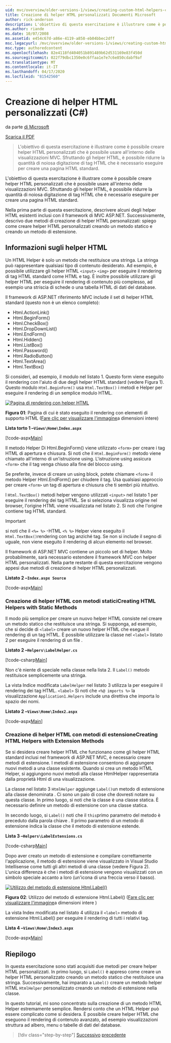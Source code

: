 ```yaml
---
uid: mvc/overview/older-versions-1/views/creating-custom-html-helpers-cs
title: Creazione di helper HTML personalizzati Documenti Microsoft
author: rick-anderson
description: L'obiettivo di questa esercitazione è illustrare come è possibile creare helper HTML personalizzati che è possibile usare all'interno delle visualizzazioni MVC. Sfruttando HTML Helper...
ms.author: riande
ms.date: 10/07/2008
ms.assetid: e454c67d-a86e-4119-a858-eb04bbec2dff
msc.legacyurl: /mvc/overview/older-versions-1/views/creating-custom-html-helpers-cs
msc.type: authoredcontent
ms.openlocfilehash: 82e4118fd404051b891489b62d531169e83f450d
ms.sourcegitcommit: 022f79dbc1350e0c6ffaa1e7e7c6e850cdabf9af
ms.translationtype: MT
ms.contentlocale: it-IT
ms.lasthandoff: 04/17/2020
ms.locfileid: "81542560"
---
```

# <a name="creating-custom-html-helpers-c"></a>Creazione di helper HTML personalizzati (C#)

da parte [di Microsoft](https://github.com/microsoft)

[Scarica il PDF](https://download.microsoft.com/download/1/1/f/11f721aa-d749-4ed7-bb89-a681b68894e6/ASPNET_MVC_Tutorial_9_CS.pdf)

> L'obiettivo di questa esercitazione è illustrare come è possibile creare helper HTML personalizzati che è possibile usare all'interno delle visualizzazioni MVC. Sfruttando gli helper HTML, è possibile ridurre la quantità di noiosa digitazione di tag HTML che è necessario eseguire per creare una pagina HTML standard.

L'obiettivo di questa esercitazione è illustrare come è possibile creare helper HTML personalizzati che è possibile usare all'interno delle visualizzazioni MVC. Sfruttando gli helper HTML, è possibile ridurre la quantità di noiosa digitazione di tag HTML che è necessario eseguire per creare una pagina HTML standard.

Nella prima parte di questa esercitazione, descrivere alcuni degli helper HTML esistenti inclusi con il framework di MVC ASP.NET. Successivamente, descrivo due metodi di creazione di helper HTML personalizzati: spiego come creare helper HTML personalizzati creando un metodo statico e creando un metodo di estensione.

## <a name="understanding-html-helpers"></a>Informazioni sugli helper HTML

Un HTML Helper è solo un metodo che restituisce una stringa. La stringa può rappresentare qualsiasi tipo di contenuto desiderato. Ad esempio, è possibile utilizzare gli helper HTML `<input>` `<img>` per eseguire il rendering di tag HTML standard come HTML e tag. È inoltre possibile utilizzare gli helper HTML per eseguire il rendering di contenuto più complesso, ad esempio una striscia di schede o una tabella HTML di dati del database.

Il framework di ASP.NET riferimento MVC include il set di helper HTML standard (questo non è un elenco completo):

- Html.ActionLink()
- Html.BeginForm()
- Html.CheckBox()
- Html.DropDownList()
- Html.EndForm()
- Html.Hidden()
- Html.ListBox()
- Html.Password()
- Html.RadioButton()
- Html.TextArea()
- Html.TextBox()

Si consideri, ad esempio, il modulo nel listato 1. Questo form viene eseguito il rendering con l'aiuto di due degli helper HTML standard (vedere Figura 1). Questo modulo `Html.BeginForm()` usa `Html.TextBox()` i metodi e Helper per eseguire il rendering di un semplice modulo HTML.

[![Pagina di rendering con helper HTML](creating-custom-html-helpers-cs/_static/image2.png)](creating-custom-html-helpers-cs/_static/image1.png)

**Figura 01**: Pagina di cui è stato eseguito il rendering con elementi di supporto HTML ([Fare clic per visualizzare l'immagine](creating-custom-html-helpers-cs/_static/image3.png)a dimensioni intere)

**Lista torto 1 –`Views\Home\Index.aspx`**

[!code-aspx[Main](creating-custom-html-helpers-cs/samples/sample1.aspx)]

Il metodo Helper Di Html.BeginForm() viene utilizzato `<form>` per creare i tag HTML di apertura e chiusura. Si noti che il `Html.BeginForm()` metodo viene chiamato all'interno di un'istruzione using. L'istruzione using assicura `<form>` che il tag venga chiuso alla fine del blocco using.

Se preferite, invece di creare un using block, potete chiamare `<form>` il metodo Helper Html.EndForm() per chiudere il tag. Usa qualsiasi approccio per creare `<form>` un tag di apertura e chiusura che ti sembri più intuitivo.

I `Html.TextBox()` metodi helper vengono utilizzati `<input>` nel listato 1 per eseguire il rendering dei tag HTML. Se si seleziona visualizza origine nel browser, l'origine HTML viene visualizzata nel listato 2. Si noti che l'origine contiene tag HTML standard.

> [!IMPORTANT]
> si noti che il `<%= %>` -HTML `<% %>` Helper viene eseguito il `Html.TextBox()`rendering con tag anziché tag. Se non si include il segno di uguale, non viene eseguito il rendering di alcun elemento nel browser.

Il framework di ASP.NET MVC contiene un piccolo set di helper. Molto probabilmente, sarà necessario estendere il framework MVC con helper HTML personalizzati. Nella parte restante di questa esercitazione vengono appesi due metodi di creazione di helper HTML personalizzati.

**Listato 2 –`Index.aspx Source`**

[!code-aspx[Main](creating-custom-html-helpers-cs/samples/sample2.aspx)]

### <a name="creating-html-helpers-with-static-methods"></a>Creazione di helper HTML con metodi staticiCreating HTML Helpers with Static Methods

Il modo più semplice per creare un nuovo helper HTML consiste nel creare un metodo statico che restituisce una stringa. Si supponga, ad esempio, che si decide di `<label>` creare un nuovo helper HTML che esegue il rendering di un tag HTML. È possibile utilizzare la classe nel `<label>` listato 2 per eseguire il rendering di un file .

**Listato 2 –`Helpers\LabelHelper.cs`**

[!code-csharp[Main](creating-custom-html-helpers-cs/samples/sample3.cs)]

Non c'è niente di speciale nella classe nella lista 2. Il `Label()` metodo restituisce semplicemente una stringa.

La vista Indice modificata `LabelHelper` nel listato 3 utilizza la per eseguire il rendering dei tag HTML. `<label>` Si noti che `<%@ imports %>` la visualizzazione `Application1.Helpers` include una direttiva che importa lo spazio dei nomi.

**Listato 2 –`Views\Home\Index2.aspx`**

[!code-aspx[Main](creating-custom-html-helpers-cs/samples/sample4.aspx)]

### <a name="creating-html-helpers-with-extension-methods"></a>Creazione di helper HTML con metodi di estensioneCreating HTML Helpers with Extension Methods

Se si desidera creare helper HTML che funzionano come gli helper HTML standard inclusi nel framework di ASP.NET MVC, è necessario creare metodi di estensione. I metodi di estensione consentono di aggiungere nuovi metodi a una classe esistente. Quando si crea un metodo HTML Helper, si aggiungono nuovi metodi alla classe HtmlHelper rappresentata dalla proprietà Html di una visualizzazione.

La classe nel listato 3 `HtmlHelper` aggiunge `Label()`un metodo di estensione alla classe denominata . Ci sono un paio di cose che dovresti notare su questa classe. In primo luogo, si noti che la classe è una classe statica. È necessario definire un metodo di estensione con una classe statica.

In secondo luogo, si `Label()` noti che il `this`primo parametro del metodo è preceduto dalla parola chiave . Il primo parametro di un metodo di estensione indica la classe che il metodo di estensione estende.

**Lista 3 –`Helpers\LabelExtensions.cs`**

[!code-csharp[Main](creating-custom-html-helpers-cs/samples/sample5.cs)]

Dopo aver creato un metodo di estensione e compilare correttamente l'applicazione, il metodo di estensione viene visualizzato in Visual Studio Intellisense come tutti gli altri metodi di una classe (vedere Figura 2). L'unica differenza è che i metodi di estensione vengono visualizzati con un simbolo speciale accanto a loro (un'icona di una freccia verso il basso).

[![Utilizzo del metodo di estensione Html.Label()](creating-custom-html-helpers-cs/_static/image5.png)](creating-custom-html-helpers-cs/_static/image4.png)

**Figura 02**: Utilizzo del metodo di estensione Html.Label() ([Fare clic per visualizzare l'immagine](creating-custom-html-helpers-cs/_static/image6.png)a dimensioni intere )

La vista Index modificata nel listato 4 utilizza il `<label>` metodo di estensione Html.Label() per eseguire il rendering di tutti i relativi tag.

**Lista 4 –`Views\Home\Index3.aspx`**

[!code-aspx[Main](creating-custom-html-helpers-cs/samples/sample6.aspx)]

## <a name="summary"></a>Riepilogo

In questa esercitazione sono stati acquisiti due metodi per creare helper HTML personalizzati. In primo luogo, si `Label()` è appreso come creare un helper HTML personalizzato creando un metodo statico che restituisce una stringa. Successivamente, hai imparato a `Label()` creare un metodo helper HTML `HtmlHelper` personalizzato creando un metodo di estensione nella classe.

In questo tutorial, mi sono concentrato sulla creazione di un metodo HTML Helper estremamente semplice. Rendersi conto che un HTML Helper può essere complicato come si desidera. È possibile creare helper HTML che eseguono il rendering di contenuto avanzato, ad esempio visualizzazioni struttura ad albero, menu o tabelle di dati del database.

> [!div class="step-by-step"]
> [Successivo](asp-net-mvc-views-overview-cs.md)
> [precedente](using-the-tagbuilder-class-to-build-html-helpers-cs.md)
